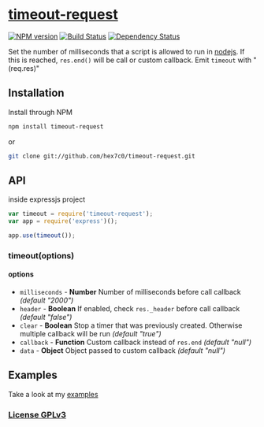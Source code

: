 # [timeout-request](http://supergiovane.tk/#/timeout-request)

[![NPM version](https://badge.fury.io/js/timeout-request.svg)](http://badge.fury.io/js/timeout-request)
[![Build Status](https://travis-ci.org/hex7c0/timeout-request.svg?branch=master)](https://travis-ci.org/hex7c0/timeout-request)
[![Dependency Status](https://david-dm.org/hex7c0/timeout-request/status.svg)](https://david-dm.org/hex7c0/timeout-request)

Set the number of milliseconds that a script is allowed to run in [nodejs](http://nodejs.org/).
If this is reached, `res.end()` will be call or custom callback.
Emit `timeout` with "(req.res)"

## Installation

Install through NPM

```bash
npm install timeout-request
```
or
```bash
git clone git://github.com/hex7c0/timeout-request.git
```

## API

inside expressjs project
```js
var timeout = require('timeout-request');
var app = require('express')();

app.use(timeout());
```

### timeout(options)

#### options

 - `milliseconds` - **Number** Number of milliseconds before call callback *(default "2000")*
 - `header` - **Boolean** If enabled, check `res._header` before call callback *(default "false")*
 - `clear` - **Boolean** Stop a timer that was previously created. Otherwise multiple callback will be run *(default "true")*
 - `callback` - **Function** Custom callback instead of `res.end` *(default "null")*
 - `data` - **Object** Object passed to custom callback *(default "null")*

## Examples

Take a look at my [examples](https://github.com/hex7c0/timeout-request/tree/master/examples)

### [License GPLv3](http://opensource.org/licenses/GPL-3.0)
